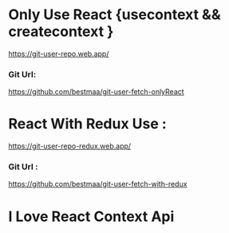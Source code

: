 # Only Use React {usecontext && createcontext }
  https://git-user-repo.web.app/
### Git Url:
  https://github.com/bestmaa/git-user-fetch-onlyReact

# React With Redux Use : 
  https://git-user-repo-redux.web.app/
### Git Url : 
   https://github.com/bestmaa/git-user-fetch-with-redux
    
# I Love React Context Api
